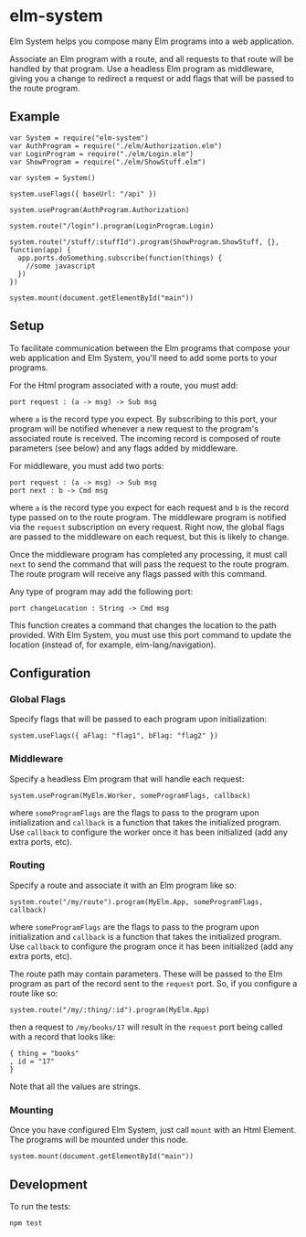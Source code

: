 # elm-system

Elm System helps you compose many Elm programs into a web application.

Associate an Elm program with a route, and all requests to that route
will be handled by that program. Use a headless Elm program as middleware, giving
you a change to redirect a request or add flags that will be passed to the route
program.

## Example

```
var System = require("elm-system")
var AuthProgram = require("./elm/Authorization.elm")
var LoginProgram = require("./elm/Login.elm")
var ShowProgram = require("./elm/ShowStuff.elm")

var system = System()

system.useFlags({ baseUrl: "/api" })

system.useProgram(AuthProgram.Authorization)

system.route("/login").program(LoginProgram.Login)

system.route("/stuff/:stuffId").program(ShowProgram.ShowStuff, {}, function(app) {
  app.ports.doSomething.subscribe(function(things) {
    //some javascript
  })
})

system.mount(document.getElementById("main"))
```

## Setup

To facilitate communication between the Elm programs that compose your web application
and Elm System, you'll need to add some ports to your programs.

For the Html program associated with a route, you must add:

```
port request : (a -> msg) -> Sub msg
```

where `a` is the record type you expect. By subscribing to this port, your program
will be notified whenever a new request to the program's associated route is received.
The incoming record is composed of route parameters (see below) and any flags added
by middleware.

For middleware, you must add two ports:

```
port request : (a -> msg) -> Sub msg
port next : b -> Cmd msg
```

where `a` is the record type you expect for each request and `b` is the record type
passed on to the route program. The middleware program is notified via the `request`
subscription on every request. Right now, the global flags are passed to the middleware
on each request, but this is likely to change.

Once the middleware program has completed any processing,
it must call `next` to send the command that will pass the request to the route program.
The route program will receive any flags passed with this command.

Any type of program may add the following port:

```
port changeLocation : String -> Cmd msg
```

This function creates a command that changes the location to the path provided.
With Elm System, you must use this port command to update the location (instead of,
for example, elm-lang/navigation).

## Configuration

### Global Flags

Specify flags that will be passed to each program upon initialization:

```
system.useFlags({ aFlag: "flag1", bFlag: "flag2" })
```

### Middleware

Specify a headless Elm program that will handle each request:

```
system.useProgram(MyElm.Worker, someProgramFlags, callback)
```

where `someProgramFlags` are the flags to pass to the program upon initialization
and `callback` is a function that takes the initialized program. Use `callback` to
configure the worker once it has been initialized (add any extra ports, etc).

### Routing

Specify a route and associate it with an Elm program like so:

```
system.route("/my/route").program(MyElm.App, someProgramFlags, callback)
```

where `someProgramFlags` are the flags to pass to the program upon initialization
and `callback` is a function that takes the initialized program. Use `callback` to
configure the program once it has been initialized (add any extra ports, etc).

The route path may contain parameters. These will be passed to the Elm
program as part of the record sent to the `request` port. So, if you configure
a route like so:

```
system.route("/my/:thing/:id").program(MyElm.App)
```

then a request to `/my/books/17` will result in the `request` port being called with a record that looks like:

```
{ thing = "books"
, id = "17"
}
```

Note that all the values are strings.

### Mounting

Once you have configured Elm System, just call `mount` with an Html Element. The
programs will be mounted under this node.

```
system.mount(document.getElementById("main"))
```

## Development

To run the tests:

```
npm test
```
